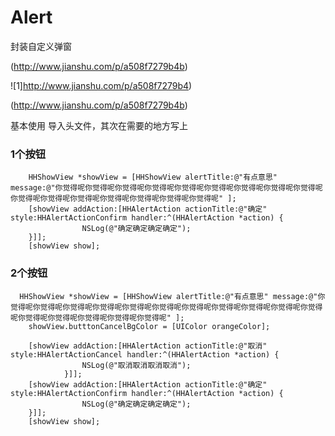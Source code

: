 # Alert
封装自定义弹窗

(http://www.jianshu.com/p/a508f7279b4b)


![1]http://www.jianshu.com/p/a508f7279b4)

(http://www.jianshu.com/p/a508f7279b4b)


基本使用
导入头文件，其次在需要的地方写上

### 1个按钮
```
    HHShowView *showView = [HHShowView alertTitle:@"有点意思" message:@"你觉得呢你觉得呢你觉得呢你觉得呢你觉得呢你觉得呢你觉得呢你觉得呢你觉得呢你觉得呢你觉得呢你觉得呢你觉得呢你觉得呢你觉得呢你觉得呢" ];
    [showView addAction:[HHAlertAction actionTitle:@"确定" style:HHAlertActionConfirm handler:^(HHAlertAction *action) {
                NSLog(@"确定确定确定确定");
    }]];
    [showView show];

```
### 2个按钮
```
  HHShowView *showView = [HHShowView alertTitle:@"有点意思" message:@"你觉得呢你觉得呢你觉得呢你觉得呢你觉得呢你觉得呢你觉得呢你觉得呢你觉得呢你觉得呢你觉得呢你觉得呢你觉得呢你觉得呢你觉得呢你觉得呢" ];
    showView.butttonCancelBgColor = [UIColor orangeColor];
    
    [showView addAction:[HHAlertAction actionTitle:@"取消" style:HHAlertActionCancel handler:^(HHAlertAction *action) {
                NSLog(@"取消取消取消取消");
            }]];
    [showView addAction:[HHAlertAction actionTitle:@"确定" style:HHAlertActionConfirm handler:^(HHAlertAction *action) {
                NSLog(@"确定确定确定确定");
    }]];
    [showView show];
```

